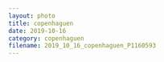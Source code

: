 ```yaml
---
layout: photo
title: copenhaguen
date: 2019-10-16
category: copenhaguen
filename: 2019_10_16_copenhaguen_P1160593
---
```

